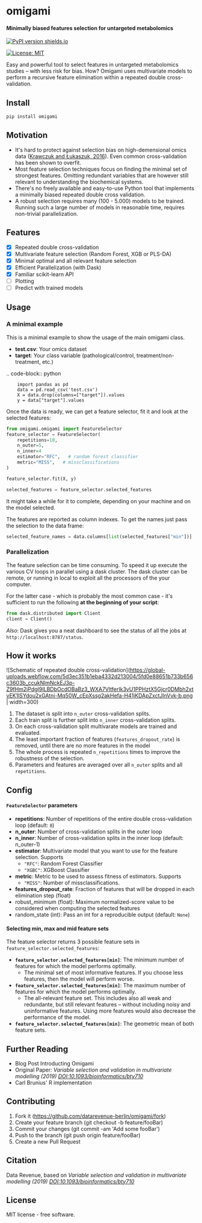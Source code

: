 # omigami
#### Minimally biased features selection for untargeted metabolomics

[![PyPI version shields.io](https://img.shields.io/pypi/v/omigami.svg)](https://pypi.python.org/pypi/omigami)

[![License: MIT](https://img.shields.io/badge/License-MIT-yellow.svg)](https://opensource.org/licenses/MIT)

<!-- image:: https://img.shields.io/travis/datarevenue-berlin/omigami.svg :target: https://travis-ci.org/datarevenue-berlin/omigami -->

<!-- image:: https://readthedocs.org/projects/omigami/badge/?version=latest :target: https://omigami.readthedocs.io/en/latest/?badge=latest :alt: Documentation Status -->

Easy and powerful tool to select features in untargeted metabolomics studies – with less risk for bias. How?
Omigami uses multivariate models to perform a recursive feature elimination within a repeated double cross-validation.

## Install

```sh
pip install omigami
```

## Motivation

- It's hard to protect against selection bias on high-demensional omics data ([Krawczuk and Łukaszuk, 2016](https://www.sciencedirect.com/science/article/pii/S0933365715001426)). Even common cross-validation has been shown to overfit.
- Most feature selection techniques focus on finding the minimal set of strongest features. Omitting redundant variables that are however still relevant to understanding the biochemical systems.
- There's no freely available and easy-to-use Python tool that implements a minimally biased repeated double cross validation.
- A robust selection requires many (100 - 5.000) models to be trained. Running such a large number of models in reasonable time, requires non-trivial parallelization.

## Features

- [x] Repeated double cross-validation
- [x] Multivariate feature selection (Random Forest, XGB or PLS-DA)
- [x] Minimal optimal and all relevant feature selection
- [x] Efficient Parallelization (with Dask)
- [x] Familiar scikit-learn API
- [ ] Plotting
- [ ] Predict with trained models

## Usage

### A minimal example
This is a minimal example to show the usage of the main omigami class.

- **test.csv**: Your omics dataset
- **target**: Your class variable (pathological/control, treatment/non-treatment, etc.)

.. code-block:: python

        import pandas as pd
        data = pd.read_csv('test.csv')
        X = data.drop(columns=["target"]).values
        y = data["target"].values

Once the data is ready, we can get a feature selector, fit it and look at the selected features:

```python
from omigami.omigami import FeatureSelector
feature_selector = FeatureSelector(
    repetitions=10,
    n_outer=5,
    n_inner=4
    estimator="RFC",   # random forest classifier
    metric="MISS",   # missclassifications
)

feature_selector.fit(X, y)

selected_features = feature_selector.selected_features
```

It might take a while for it to complete, depending on your machine and on the model
selected.

The features are reported as column indexes. To get the names just pass the selection
to the data frame:

```python
selected_feature_names = data.columns[list(selected_features["min"])]
```

### Parallelization

The feature selection can be time consuming. To speed it up execute the various CV loops in parallel using a dask cluster.
The dask cluster can be remote, or running in local to exploit all the processors of
the your computer.

For the latter case - which is probably the most common case - it's sufficient to run the following
**at the beginning of your script**:

```python
from dask.distributed import Client
client = Client()
```

*Also*: Dask gives you a neat dashboard to see the status of all the jobs at `http://localhost:8787/status`.

## How it works

![Schematic of repeated double cross-validation](https://global-uploads.webflow.com/5d3ec351b1eba4332d213004/5fd0e88651b733b656c3603b_ccukNlmNckEJ3p-Z9fHm2jPdgI9ILBDbOcdOBaBz3_WXA7VltferIk3vU1PPHztX5Gjcr0DMbh2xtvEK1lSYdou2xGAtni-Mq50W_cEpXssg2akHefa-H41jKDApZxctJlnVvk-b.png | width=300)

1. The dataset is split into `n_outer` cross-validation splits.
2. Each train split is further split into `n_inner` cross-validation splits.
3. On each cross-validation split multivarate models are trained and evaluated.
4. The least important fraction of features (`features_dropout_rate`) is removed, until there are no more features in the model
5. The whole process is repeated `n_repetitions` times to improve the robustness of the selection.
6. Parameters and features are averaged over all `n_outer` splits and all `repetitions`.

## Config

#### `FeatureSelector` parameters

- **repetitions**: Number of repetitions of the entire double cross-validation loop (default: `8`)
- **n_outer**: Number of cross-validation splits in the outer loop
- **n_inner**: Number of cross-validation splits in the inner loop (default: n_outer-1)
- **estimator**: Multivariate model that you want to use for the feature selection. Supports
  - `"RFC"`: Random Forest Classifier
  - `"XGBC"`: XGBoost Classifier
- **metric**: Metric to be used to assess fitness of estimators. Supports
  - `"MISS"`: Number of missclassifications.
- **features_dropout_rate**: Fraction of features that will be dropped in each elimination step (float)
- robust_minimum (float): Maximum normalized-score value to be considered when computing the selected features
- random_state (int): Pass an int for a reproducible output (default: `None`)

#### Selecting min, max and mid feature sets

The feature selector returns 3 possible feature sets in `feature_selector.selected_features`:

- **`feature_selector.selected_features[min]`**: The minimum number of features for which the model performs optimally.
  - The minimal set of most informative features. If you choose less features, then the model will perform worse.
- **`feature_selector.selected_features[min]`**: The maximum number of features for which the model performs optimally.
  - The all-relevant feature set. This includes also all weak and redundante, but still relevant features – without including noisy and uninformative features. Using more features would also decrease the performance of the model.
- **`feature_selector.selected_features[min]`**: The geometric mean of both feature sets.

## Further Reading

- Blog Post Introducting Omigami
- Original Paper: *Variable selection and validation in multivariate modelling (2019) [DOI:10.1093/bioinformatics/bty710](https://doi.org/10.1093/bioinformatics/bty710)*
- Carl Brunius' R implementation

## Contributing

1. Fork it (https://github.com/datarevenue-berlin/omigami/fork)
2. Create your feature branch (git checkout -b feature/fooBar)
3. Commit your changes (git commit -am 'Add some fooBar')
4. Push to the branch (git push origin feature/fooBar)
5. Create a new Pull Request

## Citation
Data Revenue, based on *Variable selection and validation in multivariate modelling (2019) [DOI:10.1093/bioinformatics/bty710](https://doi.org/10.1093/bioinformatics/bty710)*

## License
MIT license - free software.
